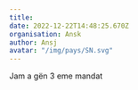 ```yaml
---
title: 
date: 2022-12-22T14:48:25.670Z
organisation: Ansk
author: Ansj
avatar: "/img/pays/SN.svg"
---
```


Jam a gën 3 eme mandat